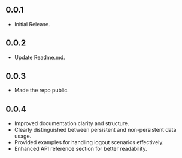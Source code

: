 ## 0.0.1
* Initial Release.

## 0.0.2
* Update Readme.md.

## 0.0.3
* Made the repo public.

## 0.0.4
* Improved documentation clarity and structure.
* Clearly distinguished between persistent and non-persistent data usage.
* Provided examples for handling logout scenarios effectively.
* Enhanced API reference section for better readability.